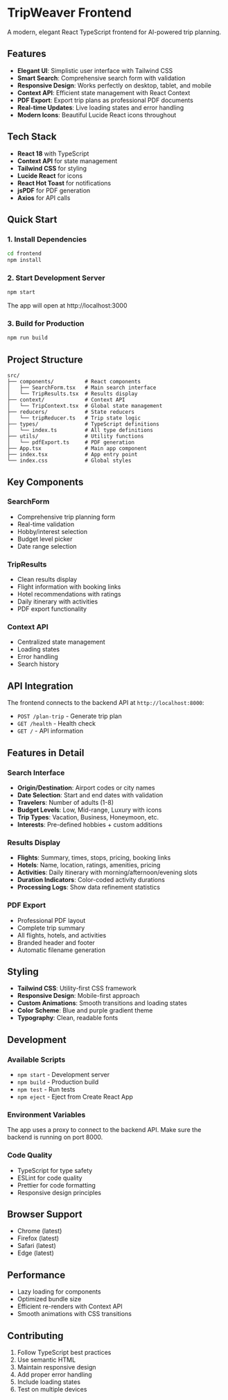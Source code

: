 # TripWeaver Frontend

A modern, elegant React TypeScript frontend for AI-powered trip planning.

## Features

- **Elegant UI**: Simplistic user interface with Tailwind CSS
-  **Smart Search**: Comprehensive search form with validation
-  **Responsive Design**: Works perfectly on desktop, tablet, and mobile
-  **Context API**: Efficient state management with React Context
-  **PDF Export**: Export trip plans as professional PDF documents
-  **Real-time Updates**: Live loading states and error handling
-  **Modern Icons**: Beautiful Lucide React icons throughout

## Tech Stack

- **React 18** with TypeScript
- **Context API** for state management
- **Tailwind CSS** for styling
- **Lucide React** for icons
- **React Hot Toast** for notifications
- **jsPDF** for PDF generation
- **Axios** for API calls

## Quick Start

### 1. Install Dependencies
```bash
cd frontend
npm install
```

### 2. Start Development Server
```bash
npm start
```

The app will open at http://localhost:3000

### 3. Build for Production
```bash
npm run build
```

## Project Structure

```
src/
├── components/          # React components
│   ├── SearchForm.tsx   # Main search interface
│   └── TripResults.tsx  # Results display
├── context/             # Context API
│   └── TripContext.tsx  # Global state management
├── reducers/            # State reducers
│   └── tripReducer.ts   # Trip state logic
├── types/               # TypeScript definitions
│   └── index.ts         # All type definitions
├── utils/               # Utility functions
│   └── pdfExport.ts     # PDF generation
├── App.tsx              # Main app component
├── index.tsx            # App entry point
└── index.css            # Global styles
```

## Key Components

### SearchForm
- Comprehensive trip planning form
- Real-time validation
- Hobby/interest selection
- Budget level picker
- Date range selection

### TripResults
- Clean results display
- Flight information with booking links
- Hotel recommendations with ratings
- Daily itinerary with activities
- PDF export functionality

### Context API
- Centralized state management
- Loading states
- Error handling
- Search history

## API Integration

The frontend connects to the backend API at `http://localhost:8000`:

- `POST /plan-trip` - Generate trip plan
- `GET /health` - Health check
- `GET /` - API information

## Features in Detail

### Search Interface
- **Origin/Destination**: Airport codes or city names
- **Date Selection**: Start and end dates with validation
- **Travelers**: Number of adults (1-8)
- **Budget Levels**: Low, Mid-range, Luxury with icons
- **Trip Types**: Vacation, Business, Honeymoon, etc.
- **Interests**: Pre-defined hobbies + custom additions

### Results Display
- **Flights**: Summary, times, stops, pricing, booking links
- **Hotels**: Name, location, ratings, amenities, pricing
- **Activities**: Daily itinerary with morning/afternoon/evening slots
- **Duration Indicators**: Color-coded activity durations
- **Processing Logs**: Show data refinement statistics

### PDF Export
- Professional PDF layout
- Complete trip summary
- All flights, hotels, and activities
- Branded header and footer
- Automatic filename generation

## Styling

- **Tailwind CSS**: Utility-first CSS framework
- **Responsive Design**: Mobile-first approach
- **Custom Animations**: Smooth transitions and loading states
- **Color Scheme**: Blue and purple gradient theme
- **Typography**: Clean, readable fonts

## Development

### Available Scripts
- `npm start` - Development server
- `npm build` - Production build
- `npm test` - Run tests
- `npm eject` - Eject from Create React App

### Environment Variables
The app uses a proxy to connect to the backend API. Make sure the backend is running on port 8000.

### Code Quality
- TypeScript for type safety
- ESLint for code quality
- Prettier for code formatting
- Responsive design principles

## Browser Support

- Chrome (latest)
- Firefox (latest)
- Safari (latest)
- Edge (latest)

## Performance

- Lazy loading for components
- Optimized bundle size
- Efficient re-renders with Context API
- Smooth animations with CSS transitions

## Contributing

1. Follow TypeScript best practices
2. Use semantic HTML
3. Maintain responsive design
4. Add proper error handling
5. Include loading states
6. Test on multiple devices
